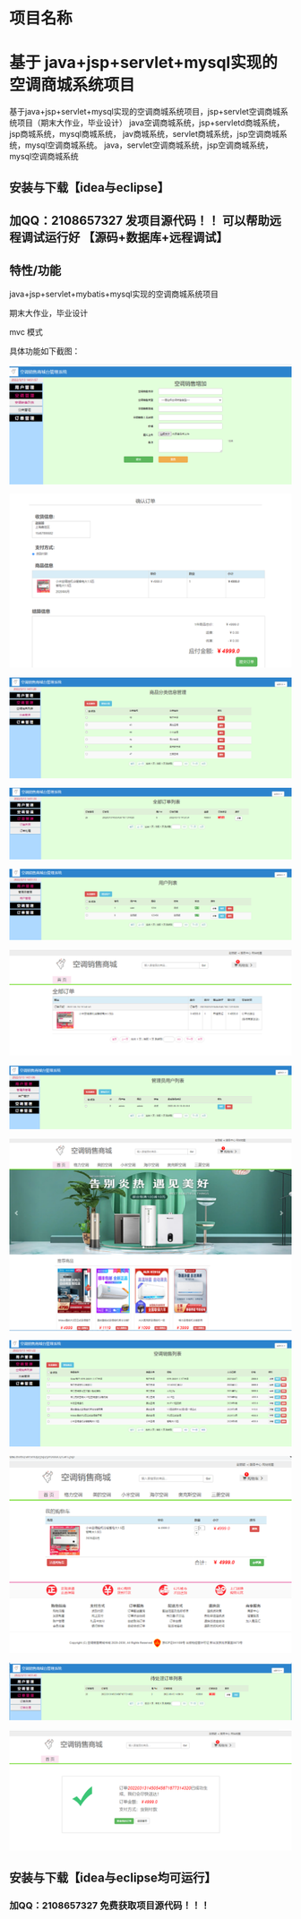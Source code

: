 # 项目名称
# 基于 java+jsp+servlet+mysql实现的空调商城系统项目
基于java+jsp+servlet+mysql实现的空调商城系统项目，jsp+servlet空调商城系统项目（期末大作业，毕业设计） java空调商城系统，jsp+servletd商城系统，jsp商城系统，mysql商城系统， jav商城系统，servlet商城系统，jsp空调商城系统，mysql空调商城系统。 java，servlet空调商城系统，jsp空调商城系统，mysql空调商城系统

## 安装与下载【idea与eclipse】
## 加QQ：2108657327 发项目源代码！！ 可以帮助远程调试运行好 【源码+数据库+远程调试】

## 特性/功能

java+jsp+servlet+mybatis+mysql实现的空调商城系统项目

期末大作业，毕业设计

mvc 模式   

具体功能如下截图：

![首页](./源码/截图/1.png)

![首页](./源码/截图/2.png)

![首页](./源码/截图/3.png)

![首页](./源码/截图/4.png)

![首页](./源码/截图/5.png)

![首页](./源码/截图/6.png)

![首页](./源码/截图/7.png)

![首页](./源码/截图/8.png)

![首页](./源码/截图/9.png)

![首页](./源码/截图/10.png)

![首页](./源码/截图/11.png)

![首页](./源码/截图/12.png)

## 安装与下载【idea与eclipse均可运行】
### 加QQ：2108657327 免费获取项目源代码！！！ 
